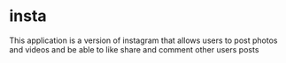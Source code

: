 # insta
This application is a version of instagram that allows users to post photos and videos  and be able to like share and comment other users posts
